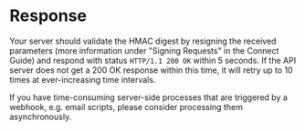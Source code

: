 # Response

Your server should validate the HMAC digest by resigning the received parameters (more information under "Signing Requests" in the Connect Guide) and respond with status `HTTP/1.1 200 OK` within 5 seconds. If the API server does not get a 200 OK response within this time, it will retry up to 10 times at ever-increasing time intervals.

If you have time-consuming server-side processes that are triggered by a webhook, e.g. email scripts, please consider processing them asynchronously.

